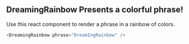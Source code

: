 ## DreamingRainbow Presents a colorful phrase! ##

Use this react component to render a phrase in a rainbow of colors.

```JavaScript
<DreamingRainbow phrase="DreamIngRainbow" />
```

